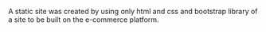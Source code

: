 A static site was created by using only html and css and bootstrap library of a site to be built on the e-commerce platform.
